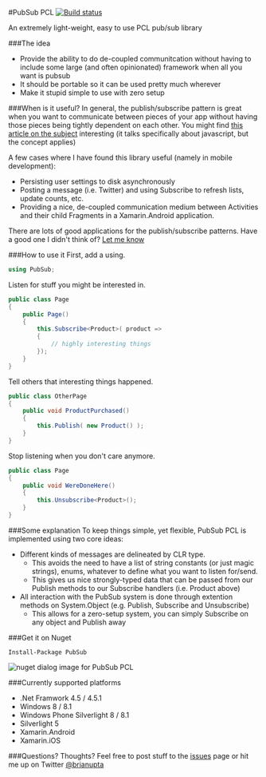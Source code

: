 #PubSub PCL [![Build status](https://ci.appveyor.com/api/projects/status/q228h98xg9905ghc)](https://ci.appveyor.com/project/upta/pubsub)

An extremely light-weight, easy to use PCL pub/sub library 

###The idea
* Provide the ability to do de-coupled communitcation without having to include some large (and often opinionated) framework when all you want is pubsub
* It should be portable so it can be used pretty much wherever
* Make it stupid simple to use with zero setup

###When is it useful?
In general, the publish/subscribe pattern is great when you want to communicate between pieces of your app without having those pieces being tightly dependent on each other.  You might find [this article on the subject](http://blog.mgechev.com/2013/04/24/why-to-use-publishsubscribe-in-javascript/) interesting (it talks specifically about javascript, but the concept applies)

A few cases where I have found this library useful (namely in mobile development):
* Persisting user settings to disk asynchronously
* Posting a message (i.e. Twitter) and using Subscribe to refresh lists, update counts, etc.
* Providing a nice, de-coupled communication medium between Activities and their child Fragments in a Xamarin.Android application.

There are lots of good applications for the publish/subscribe patterns.  Have a good one I didn't think of? [Let me know](https://github.com/upta/pubsub/issues)

###How to use it
First, add a using.
```c#
using PubSub;
```

Listen for stuff you might be interested in.

```c#
public class Page
{
	public Page()
	{
		this.Subscribe<Product>( product =>
		{
			// highly interesting things
		});
	}
}
```

Tell others that interesting things happened.

```c#
public class OtherPage
{
	public void ProductPurchased()
	{
		this.Publish( new Product() );
	}
}
```

Stop listening when you don't care anymore.

```c#
public class Page
{
	public void WereDoneHere()
	{
		this.Unsubscribe<Product>();
	}
}
```

###Some explanation
To keep things simple, yet flexible, PubSub PCL is implemented using two core ideas:
* Different kinds of messages are delineated by CLR type.
	- This avoids the need to have a list of string constants (or just magic strings), enums, whatever to define what you want to listen for/send.
	- This gives us nice strongly-typed data that can be passed from our Publish methods to our Subscribe handlers (i.e. Product above)
* All interaction with the PubSub system is done through extention methods on System.Object (e.g. Publish, Subscribe and Unsubscribe)
	- This allows for a zero-setup system, you can simply Subscribe on any object and Publish away

###Get it on Nuget

	Install-Package PubSub

![nuget dialog image for PubSub PCL](http://i.imgur.com/jH6ONPg.png "Nuget dialog for PubSub PCL")

###Currently supported platforms
* .Net Framwork 4.5 / 4.5.1
* Windows 8 / 8.1
* Windows Phone Silverlight 8 / 8.1
* Silverlight 5
* Xamarin.Android
* Xamarin.iOS

###Questions? Thoughts?
Feel free to post stuff to the [issues](https://github.com/upta/pubsub/issues) page or hit me up on Twitter [@brianupta](https://twitter.com/brianupta)

